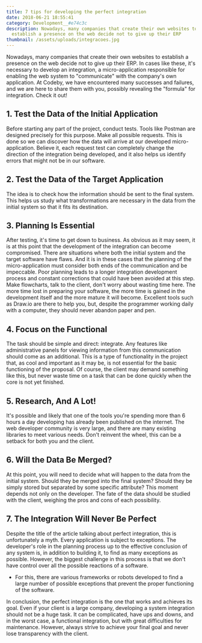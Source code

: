 ```yaml
---
title: 7 tips for developing the perfect integration
date: 2018-06-21 18:55:41
category: Development__#e74c3c
description: Nowadays, many companies that create their own websites to
  establish a presence on the web decide not to give up their ERP
thumbnail: /assets/uploads/integracoes.jpg
---
```

Nowadays, many companies that create their own websites to establish a presence on the web decide not to give up their ERP. In cases like these, it's necessary to develop an integration, a micro-application responsible for enabling the web system to "communicate" with the company's own application. At Codeby, we have encountered many successes and failures, and we are here to share them with you, possibly revealing the "formula" for integration. Check it out!

## 1. Test the Data of the Initial Application

Before starting any part of the project, conduct tests. Tools like Postman are designed precisely for this purpose. Make all possible requests. This is done so we can discover how the data will arrive at our developed micro-application. Believe it, each request test can completely change the direction of the integration being developed, and it also helps us identify errors that might not be in our software.

## 2. Test the Data of the Target Application

The idea is to check how the information should be sent to the final system. This helps us study what transformations are necessary in the data from the initial system so that it fits its destination.

<!-- ADS -->

## 3. Planning Is Essential

After testing, it's time to get down to business. As obvious as it may seem, it is at this point that the development of the integration can become compromised. There are situations where both the initial system and the target software have flaws. And it is in these cases that the planning of the micro-application must consider both ends of the communication and be impeccable. Poor planning leads to a longer integration development process and constant corrections that could have been avoided at this step. Make flowcharts, talk to the client, don't worry about wasting time here. The more time lost in preparing your software, the more time is gained in the development itself and the more mature it will become. Excellent tools such as Draw.io are there to help you, but, despite the programmer working daily with a computer, they should never abandon paper and pen.

## 4. Focus on the Functional

The task should be simple and direct: integrate. Any features like administrative panels for viewing information from this communication should come as an additional. This is a type of functionality in the project that, as cool and important as it may be, is not essential for the basic functioning of the proposal. Of course, the client may demand something like this, but never waste time on a task that can be done quickly when the core is not yet finished.

## 5. Research, And A Lot!

It's possible and likely that one of the tools you're spending more than 6 hours a day developing has already been published on the internet. The web developer community is very large, and there are many existing libraries to meet various needs. Don't reinvent the wheel, this can be a setback for both you and the client.

## 6. Will the Data Be Merged?

At this point, you will need to decide what will happen to the data from the initial system. Should they be merged into the final system? Should they be simply stored but separated by some specific attribute? This moment depends not only on the developer. The fate of the data should be studied with the client, weighing the pros and cons of each possibility.

## 7. The Integration Will Never Be Perfect

Despite the title of the article talking about perfect integration, this is unfortunately a myth. Every application is subject to exceptions. The developer's role in the planning process up to the effective conclusion of any system is, in addition to building it, to find as many exceptions as possible. However, the biggest challenge in this process is that we don't have control over all the possible reactions of a software.

- For this, there are various frameworks or robots developed to find a large number of possible exceptions that prevent the proper functioning of the software.

In conclusion, the perfect integration is the one that works and achieves its goal. Even if your client is a large company, developing a system integration should not be a huge task. It can be complicated, have ups and downs, and in the worst case, a functional integration, but with great difficulties for maintenance. However, always strive to achieve your final goal and never lose transparency with the client.
